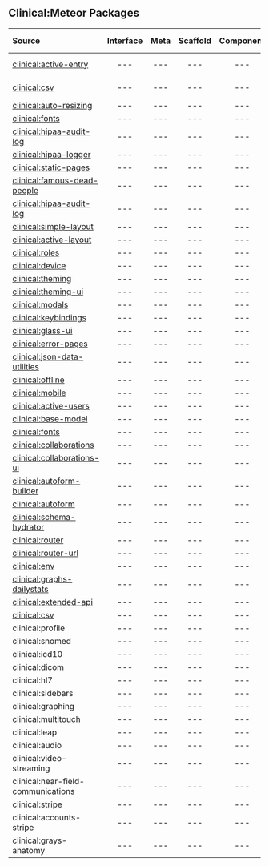 ## Clinical:Meteor Packages

| Source   | Interface | Meta | Scaffold | Component | QA Status  |
|:------------ | :-----------: |  :-------: | :--------: | :--------: | ------------- |
[clinical:active-entry](https://github.com/clinical-meteor/active-entry)| --- | --- | --- | --- | [![Circle CI](https://circleci.com/gh/clinical-meteor/clinical-active-entry/tree/master.svg?style=svg)](https://circleci.com/gh/clinical-meteor/clinical-active-entry/tree/master)  |
[clinical:csv](https://github.com/clinical-meteor/csv)| --- | --- | --- | --- |[![testing](https://travis-ci.org/evaisse/meteor-csv.svg?branch=master)](https://travis-ci.org/evaisse/meteor-csv)  |
[clinical:auto-resizing](https://github.com/clinical-meteor/clinical-auto-resizing)  | --- | --- | --- | --- |  ---  |
[clinical:fonts](https://github.com/clinical-meteor/fonts)  | --- | --- | --- | --- |  ---  |
[clinical:hipaa-audit-log](https://github.com/clinical-meteor/clinical-hipaa-audit-log) |  --- | --- | --- | --- |  --- |
[clinical:hipaa-logger](https://github.com/clinical-meteor/clinical-hipaa-logger) |  --- | --- | --- | --- |  --- |
[clinical:static-pages](https://github.com/clinical-meteor/clinical-static-pages)  | --- | --- | --- | --- |  ---
| [clinical:famous-dead-people](https://github.com/awatson1978/accounts-famous-dead-people)    | --- | --- | --- | --- |  ---  |
| [clinical:hipaa-audit-log](https://github.com/awatson1978/clinical-hipaa-audit-log) |  --- | --- | --- |  --- | --- | 
[clinical:simple-layout](https://github.com/clinical-meteor/simple-layout)| --- | --- | --- | --- | ---  |
[clinical:active-layout](https://github.com/clinical-meteor/active-layout)| --- | --- | --- | --- | ---  |
[clinical:roles](https://github.com/clinical-meteor/roles)| --- | --- | --- | --- | ---  |
[clinical:device](https://github.com/clinical-meteor/device)| --- | --- | --- | --- | ---  |
[clinical:theming](https://github.com/clinical-meteor/theming)| --- | --- | --- | --- | ---  |
[clinical:theming-ui](https://github.com/clinical-meteor/theming-ui)| --- | --- | --- | --- | ---  |
[clinical:modals](https://github.com/clinical-meteor/modals)| --- | --- | --- | --- | ---  |
[clinical:keybindings](https://github.com/clinical-meteor/keybindings)| --- | --- | --- | --- | ---  |
[clinical:glass-ui](https://github.com/clinical-meteor/glass-ui)| --- | --- | --- | --- | ---  |
[clinical:error-pages](https://github.com/clinical-meteor/error-pages)| --- | --- | --- | --- | ---  |
[clinical:json-data-utilities](https://github.com/clinical-meteor/json-data-utilities)| --- | --- | --- | --- | ---  |
[clinical:offline](https://github.com/clinical-meteor/offline)| --- | --- | --- | --- | ---  |
[clinical:mobile](https://github.com/clinical-meteor/mobile)| --- | --- | --- | --- | ---  |
[clinical:active-users](https://github.com/clinical-meteor/active-users)| --- | --- | --- | --- | ---  |
[clinical:base-model](https://github.com/clinical-meteor/base-model)| --- | --- | --- | --- | ---  |
[clinical:fonts](https://github.com/clinical-meteor/fonts)| --- | --- | --- | --- | ---  |
[clinical:collaborations](https://github.com/clinical-meteor/collaborations)| --- | --- | --- | --- | ---  |
[clinical:collaborations-ui](https://github.com/clinical-meteor/collaborations-ui)| --- | --- | --- | --- | ---  |
[clinical:autoform-builder](https://github.com/clinical-meteor/autoform-builder)| --- | --- | --- | --- | ---  |
[clinical:autoform](https://github.com/clinical-meteor/autoform)| --- | --- | --- | --- | ---  |
[clinical:schema-hydrator](https://github.com/clinical-meteor/schema-hydrator)| --- | --- | --- | --- | ---  |
[clinical:router](https://github.com/clinical-meteor/router)| --- | --- | --- | --- | ---  |
[clinical:router-url](https://github.com/clinical-meteor/router-url)| --- | --- | --- | --- | ---  |
[clinical:env](https://github.com/clinical-meteor/env)| --- | --- | --- | --- | ---  |
[clinical:graphs-dailystats](https://github.com/clinical-meteor/graphs-dailystats)| --- | --- | --- | --- | ---  |
[clinical:extended-api](https://github.com/clinical-meteor/extended-api)| --- | --- | --- | --- | ---  |
[clinical:csv](https://github.com/clinical-meteor/csv)| --- | --- | --- | --- | ---  |
| clinical:profile  | --- | --- | --- | --- | ---  |
| clinical:snomed    | --- | --- | --- | --- | ---  |
| clinical:icd10 | --- | --- | --- | --- | ---  |
| clinical:dicom  | --- | --- | --- | --- | ---  |
| clinical:hl7 | --- | --- | --- | --- | ---  |
| clinical:sidebars   | --- | --- | --- | --- | ---  |
| clinical:graphing   | --- | --- | --- | --- | ---  |
| clinical:multitouch   | --- | --- | --- | --- | ---  |
| clinical:leap | --- | --- | --- | --- | ---  |
| clinical:audio  | --- | --- | --- | --- | ---  |
| clinical:video-streaming  | --- | --- | --- | --- | ---  |
| clinical:near-field-communications | --- | --- | --- | --- | ---  |
| clinical:stripe  | --- | --- | --- | --- | ---  |
| clinical:accounts-stripe  | --- | --- | --- | --- | ---  |
| clinical:grays-anatomy  | --- | --- | --- | --- | ---  

